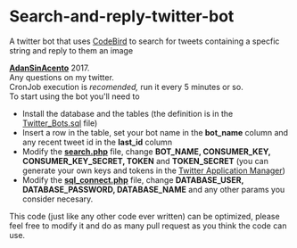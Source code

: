 # Search-and-reply-twitter-bot
A twitter bot that uses [CodeBird](https://github.com/jublonet/codebird-php) to search for tweets containing a specfic string and reply to them an image

**[AdanSinAcento](http://www.twitter.com/adansinacento)** 2017.  
Any questions on my twitter.  
CronJob execution is _recomended,_ run it every 5 minutes or so.  
To start using the bot you'll need to 
* Install the database and the tables (the definition is in the [Twitter_Bots.sql](Twitter_Bots.sql) file)
* Insert a row in the table, set your bot name in the **bot_name** column and any recent tweet id in the **last_id** column
* Modify the **[search.php](search.php)** file, change **BOT_NAME, CONSUMER_KEY, CONSUMER_KEY_SECRET, TOKEN** and **TOKEN_SECRET** (you can generate your own keys and tokens in the [Twitter Application Manager](https://apps.twitter.com/))
* Modify the **[sql_connect.php](sql_connect.php)** file, change **DATABASE_USER, DATABASE_PASSWORD, DATABASE_NAME** and any other params you consider necesary.

  
This code (just like any other code ever written) can be optimized, please feel free to modify it and do as many pull request as you think the code can use.  
